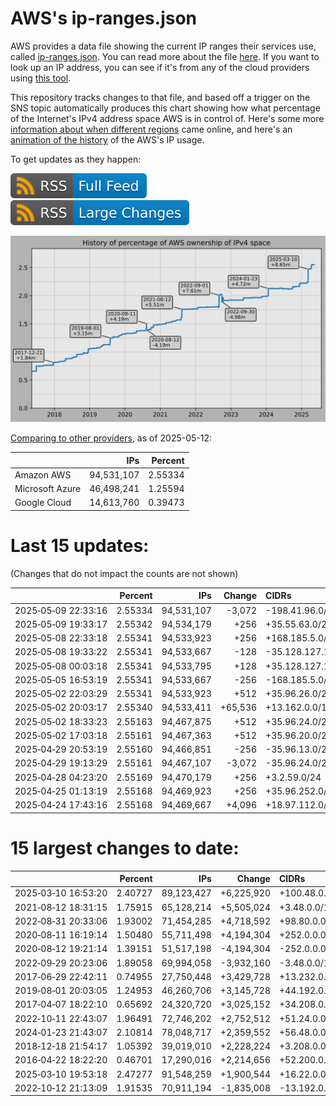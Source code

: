 # AWS's ip-ranges.json

AWS provides a data file showing the current IP ranges their
services use, called [ip-ranges.json](https://ip-ranges.amazonaws.com/ip-ranges.json).
You can read more about the file [here](https://docs.aws.amazon.com/general/latest/gr/aws-ip-ranges.html).
If you want to look up an IP address, you can see if it's from any of the cloud providers using [this tool](https://cloud-ips.s3-us-west-2.amazonaws.com/index.html).

This repository tracks changes to that file, and based off a trigger on the SNS 
topic automatically produces this chart showing how what percentage of the 
Internet's IPv4 address space AWS is in control of.  Here's some 
more [information about when different regions](announces.md) came 
online, and here's an [animation of the history](https://youtu.be/v__lzuvKxU0) 
of the AWS's IP usage.

To get updates as they happen:

[![RSS Icon (Full Feed)](images/rss_badge.svg)](https://raw.githubusercontent.com/seligman/aws-ip-ranges/master/rss.xml)
[![RSS Icon (Large Changes)](images/rss_badge_partial.svg)](https://raw.githubusercontent.com/seligman/aws-ip-ranges/master/rss_big_changes.xml)

![History of AWS](history_count.svg)

[Comparing to other providers](https://github.com/seligman/cloud_sizes), as of 2025-05-12:

| | IPs | Percent |
| --- | ---: | ---: |
| Amazon AWS | 94,531,107 | 2.55334 |
| Microsoft Azure | 46,498,241 | 1.25594 |
| Google Cloud | 14,613,760 | 0.39473 |


# Last 15 updates:

(Changes that do not impact the counts are not shown)

| | Percent | IPs | Change | CIDRs |
| :--- | ---: | ---: | ---: | :--- |
| 2025&#8209;05&#8209;09&nbsp;22:33:16 | 2.55334 | 94,531,107 | -3,072 | -198.41.96.0/21,&nbsp;-198.41.104.0/22 |
| 2025&#8209;05&#8209;09&nbsp;19:33:17 | 2.55342 | 94,534,179 | +256 | +35.55.63.0/24 |
| 2025&#8209;05&#8209;08&nbsp;22:33:18 | 2.55341 | 94,533,923 | +256 | +168.185.5.0/24 |
| 2025&#8209;05&#8209;08&nbsp;19:33:22 | 2.55341 | 94,533,667 | -128 | -35.128.127.128/25 |
| 2025&#8209;05&#8209;08&nbsp;00:03:18 | 2.55341 | 94,533,795 | +128 | +35.128.127.128/25 |
| 2025&#8209;05&#8209;05&nbsp;16:53:19 | 2.55341 | 94,533,667 | -256 | -168.185.5.0/24 |
| 2025&#8209;05&#8209;02&nbsp;22:03:29 | 2.55341 | 94,533,923 | +512 | +35.96.26.0/23 |
| 2025&#8209;05&#8209;02&nbsp;20:03:17 | 2.55340 | 94,533,411 | +65,536 | +13.162.0.0/16 |
| 2025&#8209;05&#8209;02&nbsp;18:33:23 | 2.55163 | 94,467,875 | +512 | +35.96.24.0/23 |
| 2025&#8209;05&#8209;02&nbsp;17:03:18 | 2.55161 | 94,467,363 | +512 | +35.96.20.0/22,&nbsp;-35.96.5.0/24,&nbsp;-35.96.243.0/24 |
| 2025&#8209;04&#8209;29&nbsp;20:53:19 | 2.55160 | 94,466,851 | -256 | -35.96.13.0/24 |
| 2025&#8209;04&#8209;29&nbsp;19:13:29 | 2.55161 | 94,467,107 | -3,072 | -35.96.24.0/21,&nbsp;-35.96.20.0/22 |
| 2025&#8209;04&#8209;28&nbsp;04:23:20 | 2.55169 | 94,470,179 | +256 | +3.2.59.0/24 |
| 2025&#8209;04&#8209;25&nbsp;01:13:19 | 2.55168 | 94,469,923 | +256 | +35.96.252.0/24 |
| 2025&#8209;04&#8209;24&nbsp;17:43:16 | 2.55168 | 94,469,667 | +4,096 | +18.97.112.0/20 |


# 15 largest changes to date:

| | Percent | IPs | Change | CIDRs |
| :--- | ---: | ---: | ---: | :--- |
| 2025&#8209;03&#8209;10&nbsp;16:53:20 | 2.40727 | 89,123,427 | +6,225,920 | +100.48.0.0/12,&nbsp;+16.144.0.0/13,&nbsp;+16.192.0.0/13,&nbsp;... |
| 2021&#8209;08&#8209;12&nbsp;18:31:15 | 1.75915 | 65,128,214 | +5,505,024 | +3.48.0.0/12,&nbsp;+35.96.0.0/12,&nbsp;+3.152.0.0/13,&nbsp;... |
| 2022&#8209;08&#8209;31&nbsp;20:33:06 | 1.93002 | 71,454,285 | +4,718,592 | +98.80.0.0/12,&nbsp;+184.32.0.0/12,&nbsp;+13.184.0.0/13,&nbsp;... |
| 2020&#8209;08&#8209;11&nbsp;16:19:14 | 1.50480 | 55,711,498 | +4,194,304 | +252.0.0.0/10 |
| 2020&#8209;08&#8209;12&nbsp;19:21:14 | 1.39151 | 51,517,198 | -4,194,304 | -252.0.0.0/10 |
| 2022&#8209;09&#8209;29&nbsp;20:23:06 | 1.89058 | 69,994,058 | -3,932,160 | -3.48.0.0/12,&nbsp;-35.96.0.0/12,&nbsp;-3.240.0.0/13,&nbsp;... |
| 2017&#8209;06&#8209;29&nbsp;22:42:11 | 0.74955 | 27,750,448 | +3,429,728 | +13.232.0.0/13,&nbsp;+34.240.0.0/13,&nbsp;+35.168.0.0/13,&nbsp;... |
| 2019&#8209;08&#8209;01&nbsp;20:03:05 | 1.24953 | 46,260,706 | +3,145,728 | +44.192.0.0/10,&nbsp;-3.192.0.0/12 |
| 2017&#8209;04&#8209;07&nbsp;18:22:10 | 0.65692 | 24,320,720 | +3,025,152 | +34.208.0.0/12,&nbsp;+34.224.0.0/12,&nbsp;+13.58.0.0/15,&nbsp;... |
| 2022&#8209;10&#8209;11&nbsp;22:43:07 | 1.96491 | 72,746,202 | +2,752,512 | +51.24.0.0/13,&nbsp;+57.104.0.0/13,&nbsp;+51.20.0.0/14,&nbsp;... |
| 2024&#8209;01&#8209;23&nbsp;21:43:07 | 2.10814 | 78,048,717 | +2,359,552 | +56.48.0.0/13,&nbsp;+16.28.0.0/14,&nbsp;+16.64.0.0/14,&nbsp;... |
| 2018&#8209;12&#8209;18&nbsp;21:54:17 | 1.05392 | 39,019,010 | +2,228,224 | +3.208.0.0/12,&nbsp;+3.224.0.0/12,&nbsp;+13.48.0.0/15 |
| 2016&#8209;04&#8209;22&nbsp;18:22:20 | 0.46701 | 17,290,016 | +2,214,656 | +52.200.0.0/13,&nbsp;+52.208.0.0/13,&nbsp;+52.36.0.0/14,&nbsp;... |
| 2025&#8209;03&#8209;10&nbsp;19:53:18 | 2.47277 | 91,548,259 | +1,900,544 | +16.22.0.0/15,&nbsp;+16.48.0.0/15,&nbsp;+16.58.0.0/15,&nbsp;... |
| 2022&#8209;10&#8209;12&nbsp;21:13:09 | 1.91535 | 70,911,194 | -1,835,008 | -13.192.0.0/13,&nbsp;-16.28.0.0/14,&nbsp;-40.172.0.0/14,&nbsp;... |
